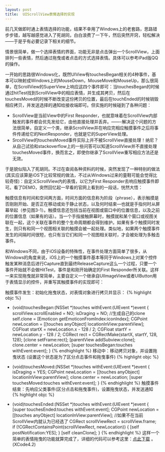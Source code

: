 ```yaml
---
layout: post
title:  UIScrollView表情选择的实现
---
```


前几天做即时通上表情选择的功能，结果不幸用了Windows上的老套路，思路错步步错，越写越感觉进入了死胡同，白白浪费了一下午，然后突然开窍，轻松解决——于是乎有必要记录下相关的细节。

情景很简单，做一个选择表情的界面，功能无非是点击弹出一个ScrollView，上面排列一些表情，然后通过拖曳或者点击的方式选择表情。具体可以参考iPad版QQ的操作。

一开始的思路很Windows化，既然UIView有touchesBegan相关的4种事件，基本可以映射成Windows上的MouseDown，MouseMove和MouseUp，那么很简单，在ScrollView的SuperView上响应这四个事件即可：当touchesBegan的时候通过hitTest找到ScrollView中的相应表情，并生成其拷贝，然后在touchesMoved的时候不断改变这份拷贝的位置，最后在touchEnded的时候销毁相应拷贝，并发送选择的通知给接收端即可。但实施的时候碰到了各种问题：

* ScrollView是当前View中的First Responder，也就意味着在ScrollView内部触发的事件都会优先发给它，由他直接处理并丢弃。——-解决这个问题的方法很简单，自定义一个类，继承ScrollView并在响应完相应触摸事件之后将事件传递给它的NextResponder，也就是它的SuperView处理。
* SrcollView的touchesMoved事件实际上并不被ScrollView直接处理！纳尼？从自己试验和stackoverflow上的一些问答可以知道ScrollView并不直接处理touchesMoved事件，换而言之，即使你继承了ScrollView重写相应方法还是无效。

于是貌似陷入了死胡同。不过在查阅各种资料的时候，突然发现了一种特别的做法(其实应该算是iOS下比较常规的做法，不过从Windows过来的童鞋可能会觉得比较奇怪)：自定义ScrollView内的表情，以它为First Responder去响应触摸事件即可。看了DEMO，突然回忆起一早看的官网上看到的一段话，恍然大悟：

触摸信息有时间和空间两方面，时间方面的信息称为阶段（phrase），表示触摸是否刚刚开始、是否正在移动或处于静止状态，以及何时结束—也就是手指何时从屏幕举起（参见图3-1）。触摸信息还包括当前在视图或窗口中的位置信息，以及之前的位置信息（如果有的话）。当一个手指接触屏幕时，触摸就和某个窗口或视图关联在一起，这个关联在事件的整个生命周期都会得到维护。如果有多个触摸同时发生，则只有和同一个视图相关联的触摸会被一起处理。类似地，如果两个触摸事件发生的间隔时间很短，也只有当它们和同一个视图相关联时，才会被处理为多触击事件。

和Windows不同，由于iOS设备的特殊性，在事件处理方面简单了很多，从Windows的角度来说，iOS上的一个触摸事件基本等同于Windows上对某个控件触发某种消息后进行Capture直到最终ReleaseCapture这么一个过程，只要一个事件开始就不会做HitTest，事件是和刚开始确定的First Responder所关联。这样一来实现拖曳就非常简单，主要自定义一个继承自UIImageView或者UIButton用于表情显示的控件，并重写其触摸事件的实现即可：

触摸事件发生：初始化拖曳状态，对表情对象进行拷贝并显示：
{% highlight objc %}
- (void)touchesBegan:(NSSet *)touches withEvent:(UIEvent *)event
{
    scrollView.scrollEnabled = NO;
    isDraging = NO;
    //生成自己的clone
    self.clone = [Emoticon getEmoticonFromIndex:iconIndex];
    CGPoint newLocation = [[touches anyObject]         locationInView:parentView];
    CGFloat startX = newLocation.x - 128 / 2;
    CGFloat startY = newLocation.y - 128 / 2;
    CGRect rect = CGRectMake(startX, startY, 128, 128);
    [clone setFrame:rect];
    [parentView addSubview:clone];
    clone.center = newLocation;
    [super touchesBegan:touches withEvent:event];
}
{% endhighlight %}
移动中：移动拷贝对象，并设置拖曳状态 (设置这个状态是为了区分点击事件和拖曳事件)
{% highlight objc %}
- (void)touchesMoved:(NSSet *)touches withEvent:(UIEvent *)event
{
    isDraging = YES;
    CGPoint newLocation = [[touches anyObject] locationInView:parentView];
    clone.center = newLocation;
    [super touchesMoved:touches withEvent:event];
}
{% endhighlight %}
触摸事件结束：先响应父类事件(区分点击和拖曳事件)，设置拖曳状态，并发送通知
{% highlight objc %}
- (void)touchesEnded:(NSSet *)touches withEvent:(UIEvent *)event
{
    [super touchesEnded:touches withEvent:event];
    CGPoint newLocation  = [[touches anyObject] locationInView:parentView];
    //如果不在当前ScrollView内就认为已经选了
    CGRect scrollViewRect = scrollView.frame;
    if (!CGRectContainsPoint(scrollViewRect, newLocation))
    {
        [self postNotification:YES];
    }
    [self cleanClone];
}
{% endhighlight %}
这样一个简单的表情拖曳的功能就算完成了，详细的代码可以参考这里：[点此下载][1] 。(XCode4.2)


  [1]: http://amaoproject.googlecode.com/files/DragDropDemo.7z